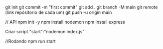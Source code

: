 git init
git commit -m "first commit"
git add .
git branch -M main
git remote (link repósitorio de cada um)
git push -u origin main

// API
npm init -y
npm install nodemon
npm install express

Criar script
"start":"nodemon index.js"


//Rodando
npm run start


